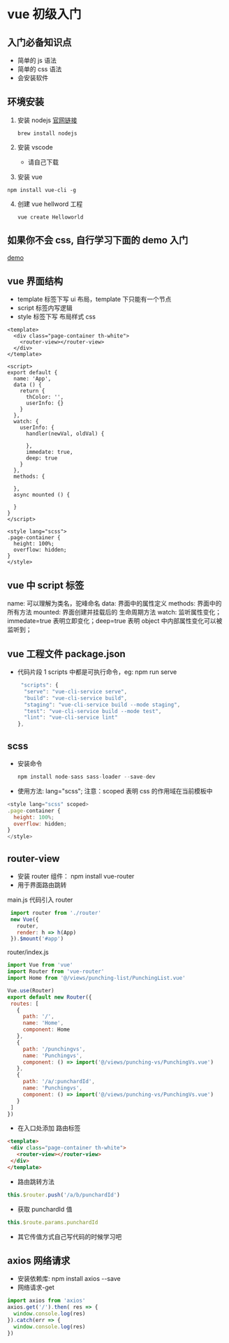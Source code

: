 # vue 初级入门

## 入门必备知识点

* 简单的 js 语法
* 简单的 css 语法
* 会安装软件

## 环境安装

1. 安装 nodejs
   [官网链接](https://nodejs.org/en/)

   ```brew
   brew install nodejs
   ```

2. 安装 vscode
   * 请自己下载
  
3. 安装 vue

  ```action
  npm install vue-cli -g
  ```

4. 创建 vue hellword 工程

   ```action
   vue create Helloworld
   ```

## 如果你不会 css, 自行学习下面的 demo 入门

  [demo](http://www.ruanyifeng.com/blog/2015/07/flex-grammar.html)

## vue 界面结构

* template 标签下写 ui 布局，template 下只能有一个节点
* script 标签内写逻辑
* style 标签下写 布局样式 css
  
```vue
<template>
  <div class="page-container th-white">
    <router-view></router-view>
  </div>
</template>

<script>
export default {
  name: 'App',
  data () {
    return {
      thColor: '',
      userInfo: {}
    }
  },
  watch: {
    userInfo: {
      handler(newVal, oldVal) {

      },
      immedate: true,
      deep: true
    }
  },
  methods: {

  },
  async mounted () {

  }
}
</script>

<style lang="scss">
.page-container {
  height: 100%;
  overflow: hidden;
}
</style>
```

## vue 中 script 标签

name: 可以理解为类名，驼峰命名
data: 界面中的属性定义
methods: 界面中的所有方法
mounted: 界面创建并挂载后的 生命周期方法
watch: 监听属性变化；immedate=true 表明立即变化；deep=true 表明 object 中内部属性变化可以被监听到；

## vue 工程文件 package.json

* 代码片段 1
  scripts 中都是可执行命令，eg: npm run serve

  ```js
   "scripts": {
    "serve": "vue-cli-service serve",
    "build": "vue-cli-service build",
    "staging": "vue-cli-service build --mode staging",
    "test": "vue-cli-service build --mode test",
    "lint": "vue-cli-service lint"
  },
  ```

## scss

* 安装命令

  ```js
  npm install node-sass sass-loader --save-dev
  ```

* 使用方法: lang="scss"; 注意：scoped 表明 css 的作用域在当前模板中

```js
<style lang="scss" scoped>
.page-container {
  height: 100%;
  overflow: hidden;
}
</style>
```

## router-view

* 安装 router 组件： npm install vue-router
* 用于界面路由跳转

 main.js 代码引入 router

 ```js
  import router from './router'
  new Vue({
    router,
    render: h => h(App)
  }).$mount('#app')
 ```

 router/index.js

 ```js
 import Vue from 'vue'
import Router from 'vue-router'
import Home from '@/views/punching-list/PunchingList.vue'

Vue.use(Router)
export default new Router({
  routes: [
    {
      path: '/',
      name: 'Home',
      component: Home
    },
    {
      path: '/punchingvs',
      name: 'Punchingvs',
      component: () => import('@/views/punching-vs/PunchingVs.vue')
    },
    {
      path: '/a/:punchardId',
      name: 'Punchingvs',
      component: () => import('@/views/punching-vs/PunchingVs.vue')
    }
  ]
})
 ```

 * 在入口处添加 路由标签

 ```html
 <template>
  <div class="page-container th-white">
    <router-view></router-view>
  </div>
</template>
 ```

* 路由跳转方法

 ```js
 this.$router.push('/a/b/punchardId')
 ```

* 获取 punchardId 值

 ```js
 this.$route.params.punchardId
 ```

* 其它传值方式自己写代码的时候学习吧

## axios 网络请求

* 安装依赖库: npm install axios --save
* 网络请求-get

```js
import axios from 'axios'
axios.get('/').then( res => {
  window.console.log(res)
}).catch(err => {
  window.console.log(res)
})
```
